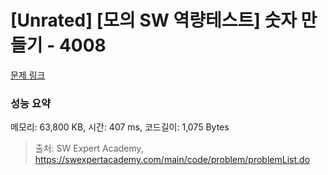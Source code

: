 # [Unrated] [모의 SW 역량테스트] 숫자 만들기 - 4008 

[문제 링크](https://swexpertacademy.com/main/code/problem/problemDetail.do?contestProbId=AWIeRZV6kBUDFAVH) 

### 성능 요약

메모리: 63,800 KB, 시간: 407 ms, 코드길이: 1,075 Bytes



> 출처: SW Expert Academy, https://swexpertacademy.com/main/code/problem/problemList.do